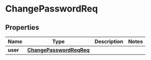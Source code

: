 # ChangePasswordReq

## Properties
Name | Type | Description | Notes
------------ | ------------- | ------------- | -------------
**user** | [**ChangePasswordReqReq**](ChangePasswordReqReq.md) |  | 
